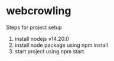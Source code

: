 # webcrowling
Steps for project setup
1. install nodejs v14.20.0
2. install node package using npm install
3. start project using npm start